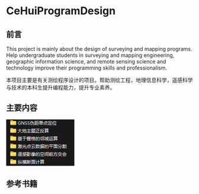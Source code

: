 # CeHuiProgramDesign

## 前言

This project is mainly about the design of surveying and mapping programs. Help undergraduate students in surveying and mapping engineering, geographic information science, and remote sensing science and technology improve their programming skills and professionalism.

本项目主要是有关测绘程序设计的项目。帮助测绘工程，地理信息科学，遥感科学与技术的本科生提升编程能力，提升专业素养。

## 主要内容

![示例图片](picture\list.png)

## 参考书籍
